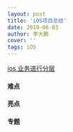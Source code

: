 ```yaml
---
layout: post
title: 'iOS项目总结'
date: 2019-06-03
author: 李大鹏
cover: ''
tags: iOS
---
```


[ios 业务进行分层](https://www.baidu.com/s?ie=utf-8&wd=ios+%E4%B8%9A%E5%8A%A1%E8%BF%9B%E8%A1%8C%E5%88%86%E5%B1%82)

#### 难点

#### 亮点

#### 专题

